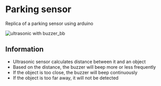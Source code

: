 # Parking sensor
Replica of a parking sensor using arduino  

![ultrasonic with buzzer_bb](https://user-images.githubusercontent.com/85688159/122213472-49ed1080-cea9-11eb-8583-87e2720e0a96.png)

## Information
- Ultrasonic sensor calculates distance between it and an object
- Based on the distance, the buzzer will beep more or less frequently
- If the object is too close, the buzzer will beep continuously
- If the object is too far away, it will not be detected

